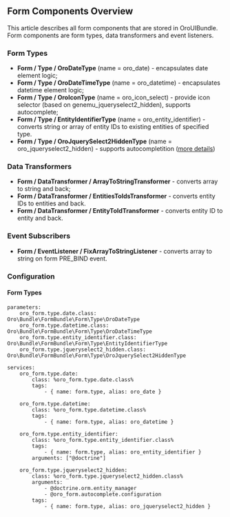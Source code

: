 Form Components Overview
------------------------

This article describes all form components that are stored in OroUIBundle.
Form components are form types, data transformers and event listeners.

### Form Types

* **Form / Type / OroDateType** (name = oro_date) - encapsulates date element logic;
* **Form / Type / OroDateTimeType** (name = oro_datetime) - encapsulates datetime element logic;
* **Form / Type / OroIconType** (name = oro_icon_select) - provide icon selector (based on genemu_jqueryselect2_hidden), supports autocomplete;
* **Form / Type / EntityIdentifierType** (name = oro_entity_identifier) - converts string or array of entity IDs to existing entities of specified type.
* **Form / Type / OroJquerySelect2HiddenType** (name = oro_jqueryselect2_hidden) - supports autocompletition ([more details](./autocomplete_form_type.md))

### Data Transformers

* **Form / DataTransformer / ArrayToStringTransformer** - converts array to string and back;
* **Form / DataTransformer / EntitiesToIdsTransformer** - converts entity IDs to entities and back.
* **Form / DataTransformer / EntityToIdTransformer** - converts entity ID to entity and back.


### Event Subscribers

* **Form / EventListener / FixArrayToStringListener** - converts array to string on form PRE_BIND event.


### Configuration

#### Form Types

```
parameters:
    oro_form.type.date.class:              Oro\Bundle\FormBundle\Form\Type\OroDateType
    oro_form.type.datetime.class:          Oro\Bundle\FormBundle\Form\Type\OroDateTimeType
    oro_form.type.entity_identifier.class: Oro\Bundle\FormBundle\Form\Type\EntityIdentifierType
    oro_form.type.jqueryselect2_hidden.class: Oro\Bundle\FormBundle\Form\Type\OroJquerySelect2HiddenType

services:
    oro_form.type.date:
        class: %oro_form.type.date.class%
        tags:
            - { name: form.type, alias: oro_date }

    oro_form.type.datetime:
        class: %oro_form.type.datetime.class%
        tags:
            - { name: form.type, alias: oro_datetime }

    oro_form.type.entity_identifier:
        class: %oro_form.type.entity_identifier.class%
        tags:
            - { name: form.type, alias: oro_entity_identifier }
        arguments: ["@doctrine"]

    oro_form.type.jqueryselect2_hidden:
        class: %oro_form.type.jqueryselect2_hidden.class%
        arguments:
            - @doctrine.orm.entity_manager
            - @oro_form.autocomplete.configuration
        tags:
            - { name: form.type, alias: oro_jqueryselect2_hidden }
```
